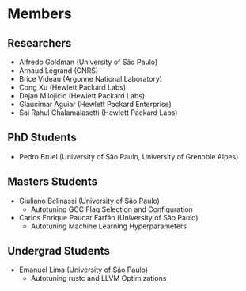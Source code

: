 

# Members


## Researchers

-   Alfredo Goldman (University of São Paulo)
-   Arnaud Legrand (CNRS)
-   Brice Videau (Argonne National Laboratory)
-   Cong Xu (Hewlett Packard Labs)
-   Dejan Milojicic (Hewlett Packard Labs)
-   Glaucimar Aguiar (Hewlett Packard Enterprise)
-   Sai Rahul Chalamalasetti (Hewlett Packard Labs)


## PhD Students

-   Pedro Bruel (University of São Paulo, University of Grenoble Alpes)


## Masters Students

-   Giuliano Belinassi (University of São Paulo)
    -   Autotuning GCC Flag Selection and Configuration
-   Carlos Enrique Paucar Farfán (University of São Paulo)
    -   Autotuning Machine Learning Hyperparameters


## Undergrad Students

-   Emanuel Lima (University of São Paulo)
    -   Autotuning rustc and LLVM Optimizations
